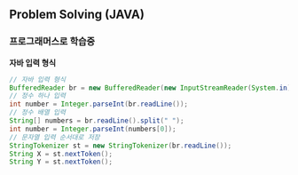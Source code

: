 ## Problem Solving (JAVA)
### 프로그래머스로 학습중

<b>자바 입력 형식</b>
```java
// 자바 입력 형식
BufferedReader br = new BufferedReader(new InputStreamReader(System.in));
// 정수 하나 입력
int number = Integer.parseInt(br.readLine());
// 정수 배열 입력
String[] numbers = br.readLine().split(" ");
int number = Integer.parseInt(numbers[0]);
// 문자열 입력 순서대로 저장
StringTokenizer st = new StringTokenizer(br.readLine());
String X = st.nextToken();
String Y = st.nextToken();
```


